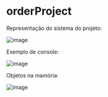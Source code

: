 # orderProject

Representação do sistema do projeto:

![image](https://github.com/fdoargolo/orderProject/assets/157915135/31ac3bde-9783-4020-9eef-e21951c8d7ba)


Exemplo de console:

![image](https://github.com/fdoargolo/orderProject/assets/157915135/ac27d91b-6cb1-4396-b696-ffd592e076fa)



Objetos na mamória:

![image](https://github.com/fdoargolo/orderProject/assets/157915135/b6bd8bf3-b65f-4959-ad20-55e19ad3ae36)
